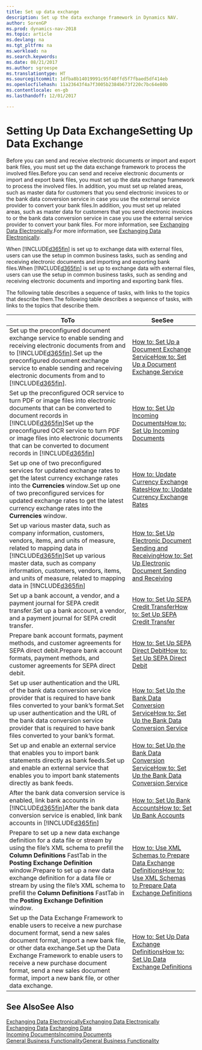 ```yaml
---
title: Set up data exchange
description: Set up the data exchange framework in Dynamics NAV.
author: SorenGP
ms.prod: dynamics-nav-2018
ms.topic: article
ms.devlang: na
ms.tgt_pltfrm: na
ms.workload: na
ms.search.keywords: 
ms.date: 08/21/2017
ms.author: sgroespe
ms.translationtype: HT
ms.sourcegitcommit: 1dfba8b14019991c95f40ffd5f7fbaed5df414eb
ms.openlocfilehash: 11a23643f4a7f3005b2384b673f220c7bc64e80b
ms.contentlocale: en-gb
ms.lasthandoff: 12/01/2017

---
```

# <a name="setting-up-data-exchange"></a><span data-ttu-id="43f35-103">Setting Up Data Exchange</span><span class="sxs-lookup"><span data-stu-id="43f35-103">Setting Up Data Exchange</span></span>
<span data-ttu-id="43f35-104">Before you can send and receive electronic documents or import and export bank files, you must set up the data exchange framework to process the involved files.</span><span class="sxs-lookup"><span data-stu-id="43f35-104">Before you can send and receive electronic documents or import and export bank files, you must set up the data exchange framework to process the involved files.</span></span> <span data-ttu-id="43f35-105">In addition, you must set up related areas, such as master data for customers that you send electronic invoices to or the bank data conversion service in case you use the external service provider to convert your bank files.</span><span class="sxs-lookup"><span data-stu-id="43f35-105">In addition, you must set up related areas, such as master data for customers that you send electronic invoices to or the bank data conversion service in case you use the external service provider to convert your bank files.</span></span> <span data-ttu-id="43f35-106">For more information, see [Exchanging Data Electronically](across-data-exchange.md).</span><span class="sxs-lookup"><span data-stu-id="43f35-106">For more information, see [Exchanging Data Electronically](across-data-exchange.md).</span></span>  

 <span data-ttu-id="43f35-107">When [!INCLUDE[d365fin](includes/d365fin_md.md)] is set up to exchange data with external files, users can use the setup in common business tasks, such as sending and receiving electronic documents and importing and exporting bank files.</span><span class="sxs-lookup"><span data-stu-id="43f35-107">When [!INCLUDE[d365fin](includes/d365fin_md.md)] is set up to exchange data with external files, users can use the setup in common business tasks, such as sending and receiving electronic documents and importing and exporting bank files.</span></span>  

 <span data-ttu-id="43f35-108">The following table describes a sequence of tasks, with links to the topics that describe them.</span><span class="sxs-lookup"><span data-stu-id="43f35-108">The following table describes a sequence of tasks, with links to the topics that describe them.</span></span>  

|<span data-ttu-id="43f35-109">**To**</span><span class="sxs-lookup"><span data-stu-id="43f35-109">**To**</span></span>|<span data-ttu-id="43f35-110">**See**</span><span class="sxs-lookup"><span data-stu-id="43f35-110">**See**</span></span>|  
|------------|-------------|  
|<span data-ttu-id="43f35-111">Set up the preconfigured document exchange service to enable sending and receiving electronic documents from and to [!INCLUDE[d365fin](includes/d365fin_md.md)].</span><span class="sxs-lookup"><span data-stu-id="43f35-111">Set up the preconfigured document exchange service to enable sending and receiving electronic documents from and to [!INCLUDE[d365fin](includes/d365fin_md.md)].</span></span>|[<span data-ttu-id="43f35-112">How to: Set Up a Document Exchange Service</span><span class="sxs-lookup"><span data-stu-id="43f35-112">How to: Set Up a Document Exchange Service</span></span>](across-how-to-set-up-a-document-exchange-service.md)|  
|<span data-ttu-id="43f35-113">Set up the preconfigured OCR service to turn PDF or image files into electronic documents that can be converted to document records in [!INCLUDE[d365fin](includes/d365fin_md.md)]</span><span class="sxs-lookup"><span data-stu-id="43f35-113">Set up the preconfigured OCR service to turn PDF or image files into electronic documents that can be converted to document records in [!INCLUDE[d365fin](includes/d365fin_md.md)]</span></span>|[<span data-ttu-id="43f35-114">How to: Set Up Incoming Documents</span><span class="sxs-lookup"><span data-stu-id="43f35-114">How to: Set Up Incoming Documents</span></span>](across-how-setup-income-documents.md)|  
|<span data-ttu-id="43f35-115">Set up one of two preconfigured services for updated exchange rates to get the latest currency exchange rates into the **Currencies** window.</span><span class="sxs-lookup"><span data-stu-id="43f35-115">Set up one of two preconfigured services for updated exchange rates to get the latest currency exchange rates into the **Currencies** window.</span></span>|[<span data-ttu-id="43f35-116">How to: Update Currency Exchange Rates</span><span class="sxs-lookup"><span data-stu-id="43f35-116">How to: Update Currency Exchange Rates</span></span>](finance-how-update-currencies.md)|  
|<span data-ttu-id="43f35-117">Set up various master data, such as company information, customers, vendors, items, and units of measure, related to mapping data in [!INCLUDE[d365fin](includes/d365fin_md.md)]</span><span class="sxs-lookup"><span data-stu-id="43f35-117">Set up various master data, such as company information, customers, vendors, items, and units of measure, related to mapping data in [!INCLUDE[d365fin](includes/d365fin_md.md)]</span></span>|[<span data-ttu-id="43f35-118">How to: Set Up Electronic Document Sending and Receiving</span><span class="sxs-lookup"><span data-stu-id="43f35-118">How to: Set Up Electronic Document Sending and Receiving</span></span>](across-how-to-set-up-electronic-document-sending-and-receiving.md)|  
|<span data-ttu-id="43f35-119">Set up a bank account, a vendor, and a payment journal for SEPA credit transfer.</span><span class="sxs-lookup"><span data-stu-id="43f35-119">Set up a bank account, a vendor, and a payment journal for SEPA credit transfer.</span></span>|[<span data-ttu-id="43f35-120">How to: Set Up SEPA Credit Transfer</span><span class="sxs-lookup"><span data-stu-id="43f35-120">How to: Set Up SEPA Credit Transfer</span></span>](finance-how-to-set-up-sepa-credit-transfer.md)|  
|<span data-ttu-id="43f35-121">Prepare bank account formats, payment methods, and customer agreements for SEPA direct debit.</span><span class="sxs-lookup"><span data-stu-id="43f35-121">Prepare bank account formats, payment methods, and customer agreements for SEPA direct debit.</span></span>|[<span data-ttu-id="43f35-122">How to: Set Up SEPA Direct Debit</span><span class="sxs-lookup"><span data-stu-id="43f35-122">How to: Set Up SEPA Direct Debit</span></span>](finance-how-to-set-up-sepa-direct-debit.md)|  
|<span data-ttu-id="43f35-123">Set up user authentication and the URL of the bank data conversion service provider that is required to have bank files converted to your bank’s format.</span><span class="sxs-lookup"><span data-stu-id="43f35-123">Set up user authentication and the URL of the bank data conversion service provider that is required to have bank files converted to your bank’s format.</span></span>|[<span data-ttu-id="43f35-124">How to: Set Up the Bank Data Conversion Service</span><span class="sxs-lookup"><span data-stu-id="43f35-124">How to: Set Up the Bank Data Conversion Service</span></span>](bank-how-setup-bank-data-conversion-service.md)|  
|<span data-ttu-id="43f35-125">Set up and enable an external service that enables you to import bank statements directly as bank feeds.</span><span class="sxs-lookup"><span data-stu-id="43f35-125">Set up and enable an external service that enables you to import bank statements directly as bank feeds.</span></span>|[<span data-ttu-id="43f35-126">How to: Set Up the Bank Data Conversion Service</span><span class="sxs-lookup"><span data-stu-id="43f35-126">How to: Set Up the Bank Data Conversion Service</span></span>](bank-how-setup-bank-data-conversion-service.md)|  
|<span data-ttu-id="43f35-127">After the bank data conversion service is enabled, link bank accounts in [!INCLUDE[d365fin](includes/d365fin_md.md)]</span><span class="sxs-lookup"><span data-stu-id="43f35-127">After the bank data conversion service is enabled, link bank accounts in [!INCLUDE[d365fin](includes/d365fin_md.md)]</span></span>|[<span data-ttu-id="43f35-128">How to: Set Up Bank Accounts</span><span class="sxs-lookup"><span data-stu-id="43f35-128">How to: Set Up Bank Accounts</span></span>](bank-how-setup-bank-accounts.md)|  
|<span data-ttu-id="43f35-129">Prepare to set up a new data exchange definition for a data file or stream by using the file’s XML schema to prefill the **Column Definitions** FastTab in the **Posting Exchange Definition** window.</span><span class="sxs-lookup"><span data-stu-id="43f35-129">Prepare to set up a new data exchange definition for a data file or stream by using the file’s XML schema to prefill the **Column Definitions** FastTab in the **Posting Exchange Definition** window.</span></span>|[<span data-ttu-id="43f35-130">How to: Use XML Schemas to Prepare Data Exchange Definitions</span><span class="sxs-lookup"><span data-stu-id="43f35-130">How to: Use XML Schemas to Prepare Data Exchange Definitions</span></span>](across-how-to-use-xml-schemas-to-prepare-data-exchange-definitions.md)|  
|<span data-ttu-id="43f35-131">Set up the Data Exchange Framework to enable users to receive a new purchase document format, send a new sales document format, import a new bank file, or other data exchange.</span><span class="sxs-lookup"><span data-stu-id="43f35-131">Set up the Data Exchange Framework to enable users to receive a new purchase document format, send a new sales document format, import a new bank file, or other data exchange.</span></span>|[<span data-ttu-id="43f35-132">How to: Set Up Data Exchange Definitions</span><span class="sxs-lookup"><span data-stu-id="43f35-132">How to: Set Up Data Exchange Definitions</span></span>](across-how-to-set-up-data-exchange-definitions.md)|  

## <a name="see-also"></a><span data-ttu-id="43f35-133">See Also</span><span class="sxs-lookup"><span data-stu-id="43f35-133">See Also</span></span>  
[<span data-ttu-id="43f35-134">Exchanging Data Electronically</span><span class="sxs-lookup"><span data-stu-id="43f35-134">Exchanging Data Electronically</span></span>](across-data-exchange.md)  
<span data-ttu-id="43f35-135">[Exchanging Data](across-exchange-data.md) </span><span class="sxs-lookup"><span data-stu-id="43f35-135">[Exchanging Data](across-exchange-data.md) </span></span>  
[<span data-ttu-id="43f35-136">Incoming Documents</span><span class="sxs-lookup"><span data-stu-id="43f35-136">Incoming Documents</span></span>](across-income-documents.md)  
[<span data-ttu-id="43f35-137">General Business Functionality</span><span class="sxs-lookup"><span data-stu-id="43f35-137">General Business Functionality</span></span>](ui-across-business-areas.md)  

